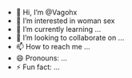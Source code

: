 - 👋 Hi, I’m @Vagohx
- 👀 I’m interested in woman sex
- 🌱 I’m currently learning ...
- 💞️ I’m looking to collaborate on ...
- 📫 How to reach me ...
- 😄 Pronouns: ...
- ⚡ Fun fact: ...

<!---
Vagohx/Vagohx is a ✨ special ✨ repository because its `README.md` (this file) appears on your GitHub profile.
You can click the Preview link to take a look at your changes.
--->
